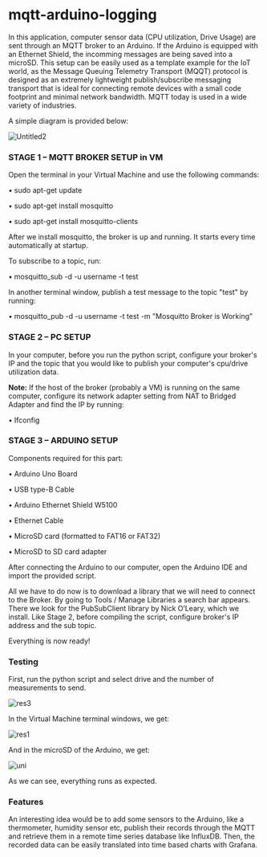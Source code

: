 # mqtt-arduino-logging
In this application, computer sensor data (CPU utilization, Drive Usage) are sent through an MQTT broker to an Arduino. If the Arduino is equipped with an Ethernet Shield, the incomming messages are being saved into a microSD. This setup can be easily used as a template example for the IoT world, as the Message Queuing Telemetry Transport (MQQT) protocol is designed as an extremely lightweight publish/subscribe messaging transport that is ideal for connecting remote devices with a small code footprint and minimal network bandwidth. MQTT today is used in a wide variety of industries.

A simple diagram is provided below:



![Untitled2](https://user-images.githubusercontent.com/64161512/147828958-746ae6ae-d7aa-439e-86ff-4cb9873e4b3f.png)

### STAGE 1 – MQTT BROKER SETUP in VM
Open the terminal in your Virtual Machine and use the following commands:

• sudo apt-get update

• sudo apt-get install mosquitto

• sudo apt-get install mosquitto-clients

After we install mosquitto, the broker is up and running. It starts every time automatically at startup. 

To subscribe to a topic, run:

• mosquitto_sub -d -u username -t test

In another terminal window, publish a test message to the topic "test" by running: 

• mosquitto_pub -d -u username -t test -m "Mosquitto Broker is Working"

### STAGE 2 – PC SETUP

In your computer, before you run the python script, configure your broker's IP and the topic that you would like to publish your computer's cpu/drive utilization data.

**Note:** If the host of the broker (probably a VM) is running on the same computer, configure its network adapter setting from NAT to Bridged Adapter and find the IP by running:

• Ifconfig 

### STAGE 3 – ARDUINO SETUP

Components required for this part: 

• Arduino Uno Board

• USB type-B Cable

• Arduino Ethernet Shield W5100

• Ethernet Cable

• MicroSD card (formatted to FAT16 or FAT32)

• MicroSD to SD card adapter

After connecting the Arduino to our computer, open the Arduino IDE and import the provided script.

All we have to do now is to download a library that we will need to connect to the Broker. By going to Tools / Manage Libraries a search bar appears. There we look for the PubSubClient library by Nick O’Leary, which we install. Like Stage 2, before compiling the script, configure broker's IP address and the sub topic.

Everything is now ready!

### Testing

First, run the python script and select drive and the number of measurements to send. 

![res3](https://user-images.githubusercontent.com/64161512/147830544-4ada4361-959b-47bb-94d2-e80b9ebc452d.png)


In the Virtual Machine terminal windows, we get: 

![res1](https://user-images.githubusercontent.com/64161512/147830592-36c5292a-da08-4860-acf9-600d1ee14cfd.png)

And in the microSD of the Arduino, we get:

![uni](https://user-images.githubusercontent.com/64161512/147831015-5298411d-5716-4d7a-afe9-747f4cdb8b95.jpg)


As we can see, everything runs as expected.

### Features

An interesting idea would be to add some sensors to the Arduino, like a thermometer, humidity sensor etc, publish their records through the MQTT and retrieve them in a remote time series database like InfluxDB. Then, the recorded data can be easily translated into time based charts with Grafana.




